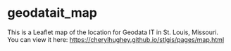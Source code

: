 # geodatait_map

This is a Leaflet map of the location for Geodata IT in St. Louis, Missouri. You can view it here: https://cherylhughey.github.io/stlgis/pages/map.html

